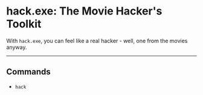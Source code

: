 # hack.exe: The Movie Hacker's Toolkit
With `hack.exe`, you can feel like a real hacker - well, one from the movies anyway.

___

## Commands
- `hack`
